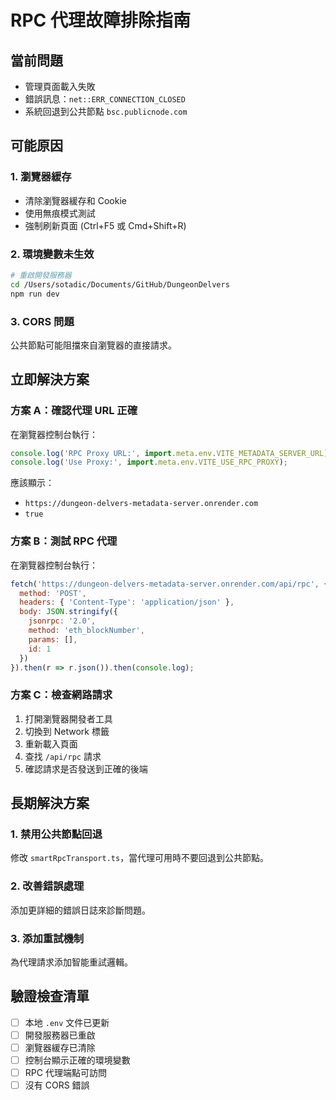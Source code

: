# RPC 代理故障排除指南

## 當前問題
- 管理頁面載入失敗
- 錯誤訊息：`net::ERR_CONNECTION_CLOSED`
- 系統回退到公共節點 `bsc.publicnode.com`

## 可能原因

### 1. 瀏覽器緩存
- 清除瀏覽器緩存和 Cookie
- 使用無痕模式測試
- 強制刷新頁面 (Ctrl+F5 或 Cmd+Shift+R)

### 2. 環境變數未生效
```bash
# 重啟開發服務器
cd /Users/sotadic/Documents/GitHub/DungeonDelvers
npm run dev
```

### 3. CORS 問題
公共節點可能阻擋來自瀏覽器的直接請求。

## 立即解決方案

### 方案 A：確認代理 URL 正確
在瀏覽器控制台執行：
```javascript
console.log('RPC Proxy URL:', import.meta.env.VITE_METADATA_SERVER_URL);
console.log('Use Proxy:', import.meta.env.VITE_USE_RPC_PROXY);
```

應該顯示：
- `https://dungeon-delvers-metadata-server.onrender.com`
- `true`

### 方案 B：測試 RPC 代理
在瀏覽器控制台執行：
```javascript
fetch('https://dungeon-delvers-metadata-server.onrender.com/api/rpc', {
  method: 'POST',
  headers: { 'Content-Type': 'application/json' },
  body: JSON.stringify({
    jsonrpc: '2.0',
    method: 'eth_blockNumber',
    params: [],
    id: 1
  })
}).then(r => r.json()).then(console.log);
```

### 方案 C：檢查網路請求
1. 打開瀏覽器開發者工具
2. 切換到 Network 標籤
3. 重新載入頁面
4. 查找 `/api/rpc` 請求
5. 確認請求是否發送到正確的後端

## 長期解決方案

### 1. 禁用公共節點回退
修改 `smartRpcTransport.ts`，當代理可用時不要回退到公共節點。

### 2. 改善錯誤處理
添加更詳細的錯誤日誌來診斷問題。

### 3. 添加重試機制
為代理請求添加智能重試邏輯。

## 驗證檢查清單
- [ ] 本地 `.env` 文件已更新
- [ ] 開發服務器已重啟
- [ ] 瀏覽器緩存已清除
- [ ] 控制台顯示正確的環境變數
- [ ] RPC 代理端點可訪問
- [ ] 沒有 CORS 錯誤